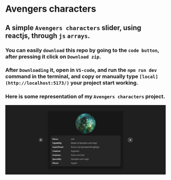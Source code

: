 
# Avengers characters
 
## A simple `Avengers characters` slider, using reactjs, through `js` `arrays`.

### You can  easily `download` this repo by going to the `code button`, after pressing it click on `Download zip`.

### After `Downloading` it, open in `VS-code`, and run the `npm run dev` command in the terminal, and copy or manually type `[local](http://localhost:5173/)` your project start working.

### Here is some representation of my `Avengers characters` project.

![Project Screenshot](Screenshot.png)

